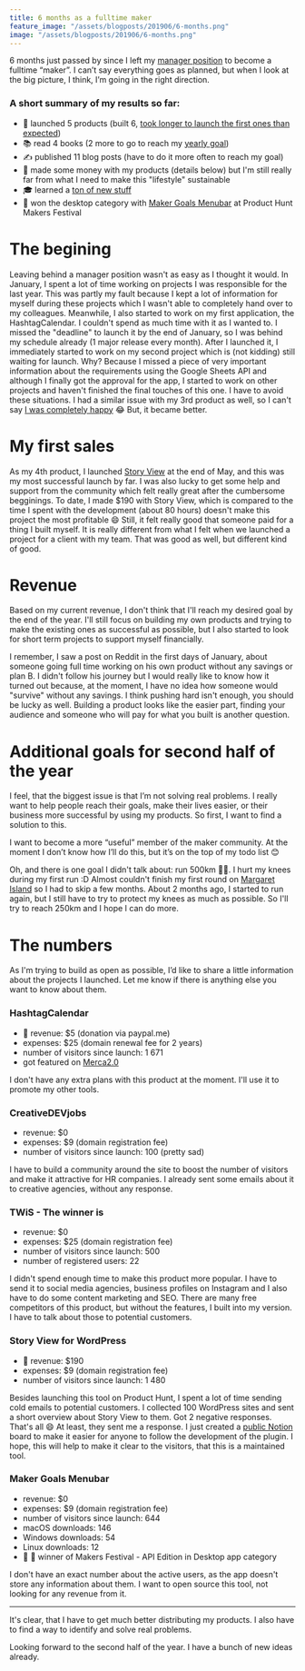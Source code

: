 ```yaml
---
title: 6 months as a fulltime maker
feature_image: "/assets/blogposts/201906/6-months.png"
image: "/assets/blogposts/201906/6-months.png"
---
```


6 months just passed by since I left my [manager position](https://feriforgacs.me/2019/01/18/back-on-the-dev-train/) to become a fulltime “maker”. I can’t say everything goes as planned, but when I look at the big picture, I think, I’m going in the right direction.

<!-- more -->
### A short summary of my results so far:
- 🚀 launched 5 products (built 6, [took longer to launch the first ones than expected](https://feriforgacs.me/2019/05/08/my-most-productive-four-month-with-the-least-results/))
- 📚 read 4 books (2 more to go to reach my [yearly goal](https://feriforgacs.me/goals/))
- ✍️ published 11 blog posts (have to do it more often to reach my goal)
- 🤑 made some money with my products (details below) but I'm still really far from what I need to make this "lifestyle" sustainable
- 🎓 learned a [ton of new stuff](https://feriforgacs.me/2019/05/22/new-things-i-learned-in-the-past-5-month/)
- 🎉 won the desktop category with [Maker Goals Menubar](https://feriforgacs.me/2019/06/17/my-first-desktop-application/) at Product Hunt Makers Festival

# The begining
Leaving behind a manager position wasn't as easy as I thought it would. In January, I spent a lot of time working on projects I was responsible for the last year. This was partly my fault because I kept a lot of information for myself during these projects which I wasn't able to completely hand over to my colleagues.
Meanwhile, I also started to work on my first application, the HashtagCalendar. I couldn't spend as much time with it as I wanted to. I missed the "deadline" to launch it by the end of January, so I was behind my schedule already (1 major release every month).
After I launched it, I immediately started to work on my second project which is (not kidding) still waiting for launch. Why? Because I missed a piece of very important information about the requirements using the Google Sheets API and although I finally got the approval for the app, I started to work on other projects and haven't finished the final touches of this one. I have to avoid these situations.
I had a similar issue with my 3rd product as well, so I can't say [I was completely happy](https://feriforgacs.me/2019/05/08/my-most-productive-four-month-with-the-least-results/) 😂
But, it became better.

# My first sales
As my 4th product, I launched [Story View](https://feriforgacs.me/2019/06/14/from-avengers-endgame-to-my-first-successful-product/) at the end of May, and this was my most successful launch by far. I was also lucky to get some help and support from the community which felt really great after the cumbersome begginings.
To date, I made $190 with Story View, which is compared to the time I spent with the development (about 80 hours) doesn't make this project the most profitable 😄 Still, it felt really good that someone paid for a thing I built myself. It is really different from what I felt when we launched a project for a client with my team. That was good as well, but different kind of good.

# Revenue
Based on my current revenue, I don't think that I'll reach my desired goal by the end of the year. I'll still focus on building my own products and trying to make the existing ones as successful as possible, but I also started to look for short term projects to support myself financially. 

I remember, I saw a post on Reddit in the first days of January, about someone going full time working on his own product without any savings or plan B. I didn't follow his journey but I would really like to know how it turned out because, at the moment, I have no idea how someone would "survive" without any savings. I think pushing hard isn't enough, you should be  lucky as well. Building a product looks like the easier part, finding your audience and someone who will pay for what you built is another question.

# Additional goals for second half of the year
I feel, that the biggest issue is that I’m not solving real problems. I really want to help people reach their goals, make their lives easier, or their business more successful by using my products. So first, I want to find a solution to this.

I want to become a more “useful” member of the maker community. At the moment I don’t know how I’ll do this, but it’s on the top of my todo list 😊

Oh, and there is one goal I didn't talk about: run 500km 🏃‍♂️. I hurt my knees during my first run :D Almost couldn't finish my first round on [Margaret Island](https://goo.gl/maps/J27YamLUMMct5ZnF8) so I had to skip a few months. About 2 months ago, I started to run again, but I still have to try to protect my knees as much as possible. So I'll try to reach 250km and I hope I can do more.

# The numbers
As I'm trying to build as open as possible, I’d like to share a little information about the projects I launched. Let me know if there is anything else you want to know about them.

### HashtagCalendar
- 🤑 revenue: $5 (donation via paypal.me)
- expenses: $25 (domain renewal fee for 2 years)
- number of visitors since launch: 1 671
- got featured on [Merca2.0](https://www.merca20.com/sitio-del-dia-un-calendario-en-linea-para-hashtags-populares/)

I don't have any extra plans with this product at the moment. I'll use it to promote my other tools.

### CreativeDEVjobs
- revenue: $0
- expenses: $9 (domain registration fee)
- number of visitors since launch: 100 (pretty sad)

I have to build a community around the site to boost the number of visitors and make it attractive for HR companies. I already sent some emails about it to creative agencies, without any response.

### TWiS - The winner is
- revenue: $0
- expenses: $25 (domain registration fee)
- number of visitors since launch: 500
- number of registered users: 22

I didn't spend enough time to make this product more popular. I have to send it to social media agencies, business profiles on Instagram and I also have to do some content marketing and SEO. There are many free competitors of this product, but without the features, I built into my version. I have to talk about those to potential customers.

### Story View for WordPress
- 🤑 revenue: $190
- expenses: $9 (domain registration fee)
- number of visitors since launch: 1 480

Besides launching this tool on Product Hunt, I spent a lot of time sending cold emails to potential customers. I collected 100 WordPress sites and sent a short overview about Story View to them. Got 2 negative responses. That's all 😄 At least, they sent me a response.
I just created a [public Notion](https://www.notion.so/6aed76661e4b426b92cd4693996dd072) board to make it easier for anyone to follow the development of the plugin. I hope, this will help to make it clear to the visitors, that this is a maintained tool.

### Maker Goals Menubar
- revenue: $0
- expenses: $9 (domain registration fee)
- number of visitors since launch: 644
- macOS downloads: 146
- Windows downloads: 54
- Linux downloads: 12
- 🎉 🎊 winner of Makers Festival - API Edition in Desktop app category

I don't have an exact number about the active users, as the app doesn't store any information about them. I want to open source this tool, not looking for any revenue from it.

---

It's clear, that I have to get much better distributing my products. I also have to find a way to identify and solve real problems.

Looking forward to the second half of the year. I have a bunch of new ideas already.